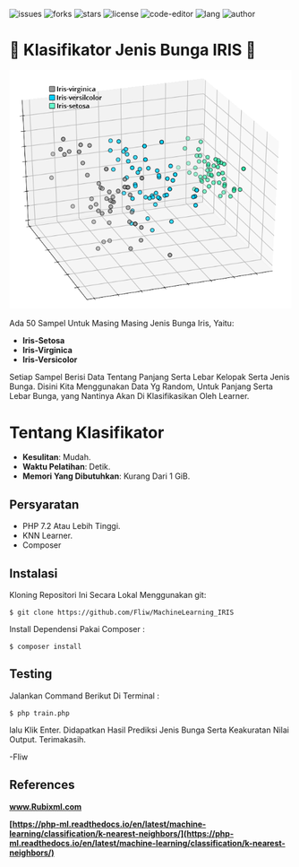![issues](https://img.shields.io/github/issues/Fliw/MachineLearning_IRIS)
![forks](https://img.shields.io/github/forks/Fliw/MachineLearning_IRIS)
![stars](https://img.shields.io/github/stars/Fliw/MachineLearning_IRIS)
![license](https://img.shields.io/github/license/Fliw/MachineLearning_IRIS?label=License)
![code-editor](https://img.shields.io/badge/Code%20editor-VSCode-blue?logo=visual-studio-code)
![lang](https://img.shields.io/badge/Lang-PHP-blue?logo=php)
![author](https://img.shields.io/badge/Author-Fliw-red)
# :fallen_leaf: Klasifikator Jenis Bunga IRIS :fallen_leaf:

![Jenis Bunga Iris](https://raw.githubusercontent.com/RubixML/Iris/master/docs/images/iris-dataset-3d-plot.png)

Ada 50 Sampel Untuk Masing Masing Jenis Bunga Iris, Yaitu:

 - **Iris-Setosa**
 - **Iris-Virginica**
 - **Iris-Versicolor**
 
Setiap Sampel Berisi Data Tentang Panjang Serta Lebar Kelopak Serta Jenis Bunga.
Disini Kita Menggunakan Data Yg Random, Untuk Panjang Serta Lebar Bunga, yang Nantinya Akan Di Klasifikasikan Oleh Learner.

# Tentang Klasifikator

 - **Kesulitan**: Mudah.
 - **Waktu Pelatihan**: Detik.
 - **Memori Yang Dibutuhkan**: Kurang Dari 1 GiB.
 

## Persyaratan

 - PHP 7.2 Atau Lebih Tinggi.
 - KNN Learner.
 - Composer

## Instalasi
Kloning Repositori Ini Secara Lokal Menggunakan git:

    $ git clone https://github.com/Fliw/MachineLearning_IRIS
Install Dependensi Pakai Composer :

    $ composer install

## Testing

Jalankan Command Berikut Di Terminal :

    $ php train.php
lalu Klik Enter.
Didapatkan Hasil Prediksi Jenis Bunga Serta Keakuratan Nilai Output.
Terimakasih.

-Fliw 

## References 

**www.Rubixml.com**

**[https://php-ml.readthedocs.io/en/latest/machine-learning/classification/k-nearest-neighbors/](https://php-ml.readthedocs.io/en/latest/machine-learning/classification/k-nearest-neighbors/)**

